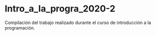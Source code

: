# Intro_a_la_progra_2020-2
Compilación del trabajo realizado durante el curso de introducción a la programación.
